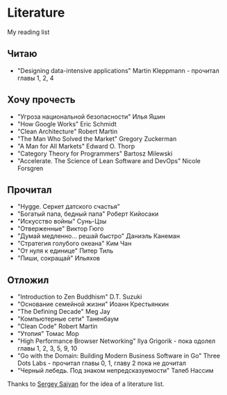 # Literature
My reading list

## Читаю 

- "Designing data-intensive applications" Martin Kleppmann - прочитал главы 1, 2, 4

## Хочу прочесть
- "Угроза национальной безопасности" Илья Яшин
- "How Google Works" Eric Schmidt
- "Clean Architecture" Robert Martin
- "The Man Who Solved the Market" Gregory Zuckerman
- "A Man for All Markets" Edward O. Thorp
- "Category Theory for Programmers" Bartosz Milewski
- "Accelerate. The Science of Lean Software and DevOps" Nicole Forsgren

## Прочитал

- "Hygge. Серкет датского счастья"
- "Богатый папа, бедный папа" Роберт Кийосаки
- "Искусство войны" Сунь-Цзы
- "Отверженные" Виктор Гюго
- "Думай медленно… решай быстро" Даниэль Канеман
- "Стратегия голубого океана" Ким Чан
- "От нуля к единице" Питер Тиль
- "Пиши, сокращай" Ильяхов

## Отложил

- "Introduction to Zen Buddhism" D.T. Suzuki
- "Основание семейной жизни" Иоанн Крестьянкин
- "The Defining Decade" Meg Jay
- "Компьютерные сети" Таненбаум
- "Clean Code" Robert Martin
- "Утопия" Томас Мор
- "High Performance Browser Networking" Ilya Grigorik - пока одолел главы 1, 2, 3, 5, 9, 10
- "Go with the Domain: Building Modern Business Software in Go" Three Dots Labs - прочитал главы 0, 1, главу 2 пока не дочитал
- "Черный лебедь. Под знаком непредсказуемости" Талеб Нассим

Thanks to [Sergey Saiyan](https://github.com/sergey-sw/literature) for the idea of a literature list.
